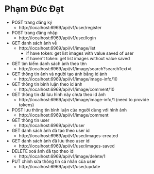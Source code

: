 # Phạm Đức Đạt

-   POST trang đăng ký
    -   http://localhost:6969/api/v1/user/register
-   POST trang đăng nhập
    -   http://localhost:6969/api/v1/user/login
-   GET danh sách ảnh về
    -   http://localhost:6969/api/v1/image/list 
        -   if have token: get list images with value saved of user
        -   if haven't token: get list images without value saved
-   GET tìm kiếm danh sách ảnh theo tên
    -   http://localhost:6969/api/v1/image/search?searchText=t
-   GET thông tin ảnh và người tạo ảnh bằng id ảnh
    -   http://localhost:6969/api/v1/image/image-info/10
-   GET thông tin bình luận theo id ảnh
    -   http://localhost:6969/api/v1/image/comment/10
-   GET thông tin đã lưu hình này chưa theo id ảnh
    -   http://localhost:6969/api/v1/image/image-info/1 (need to provide tokens)
-   POST lưu thông tin bình luận của người dùng với hình ảnh
    -   http://localhost:6969/api/v1/image/comment
-   GET thông tin user
    -   http://localhost:6969/api/v1/user
-   GET danh sách ảnh đã tạo theo user id
    -   http://localhost:6969/api/v1/user/images-created
-   GET danh sách ảnh đã lưu theo user id
    -   http://localhost:6969/api/v1/user/images-saved
-   DELETE xoá ảnh đã tạo theo id
    -   http://localhost:6969/api/v1/image/delete/1
-   PUT chỉnh sửa thông tin cá nhân của user
    -   http://localhost:6969/api/v1/user/update
